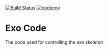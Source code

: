 [![Build Status](https://travis-ci.org/jg2562/ExoCode.svg?branch=master)](https://travis-ci.org/jg2562/ExoCode) [![codecov](https://codecov.io/gh/jg2562/ExoCode/branch/master/graph/badge.svg)](https://codecov.io/gh/jg2562/ExoCode)

# Exo Code
The code used for controlling the exo skeleton
